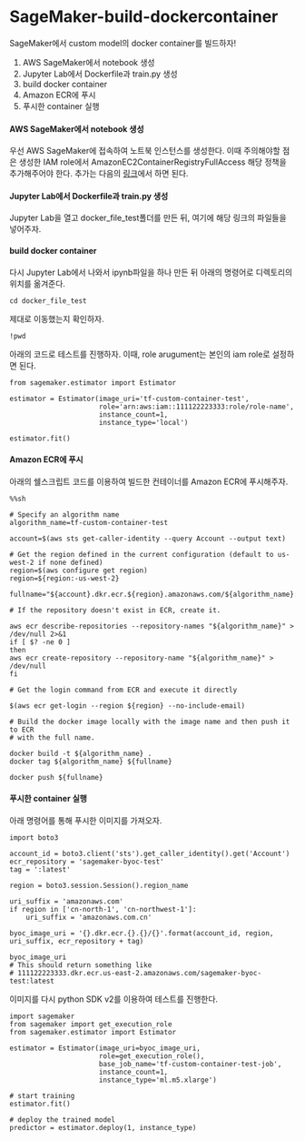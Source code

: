 # SageMaker-build-dockercontainer
SageMaker에서 custom model의 docker container를 빌드하자!

1. AWS SageMaker에서 notebook 생성
2. Jupyter Lab에서 Dockerfile과 train.py 생성
3. build docker container
4. Amazon ECR에 푸시 
5. 푸시한 container 실행

#### AWS SageMaker에서 notebook 생성
우선 AWS SageMaker에 접속하여 노트북 인스턴스를 생성한다. 이때 주의해야할 점은 생성한 IAM role에서 AmazonEC2ContainerRegistryFullAccess 해당 정책을 추가해주어야 한다. 추가는 다음의 [링크](https://console.aws.amazon.com/iam/home)에서 하면 된다.

#### Jupyter Lab에서 Dockerfile과 train.py 생성
Jupyter Lab을 열고 docker_file_test폴더를 만든 뒤, 여기에 해당 링크의 파일들을 넣어주자.

#### build docker container
다시 Jupyter Lab에서 나와서 ipynb파일을 하나 만든 뒤 아래의 명령어로 디렉토리의 위치를 옮겨준다.

~~~
cd docker_file_test
~~~

제대로 이동했는지 확인하자.
~~~
!pwd
~~~

아래의 코드로 테스트를 진행하자. 이때, role arugument는 본인의 iam role로 설정하면 된다.
~~~
from sagemaker.estimator import Estimator

estimator = Estimator(image_uri='tf-custom-container-test',
                      role='arn:aws:iam::111122223333:role/role-name',
                      instance_count=1,
                      instance_type='local')

estimator.fit()
~~~

#### Amazon ECR에 푸시
아래의 쉘스크립트 코드를 이용하여 빌드한 컨테이너를 Amazon ECR에 푸시해주자.
~~~
%%sh

# Specify an algorithm name
algorithm_name=tf-custom-container-test

account=$(aws sts get-caller-identity --query Account --output text)

# Get the region defined in the current configuration (default to us-west-2 if none defined)
region=$(aws configure get region)
region=${region:-us-west-2}

fullname="${account}.dkr.ecr.${region}.amazonaws.com/${algorithm_name}:latest"

# If the repository doesn't exist in ECR, create it.

aws ecr describe-repositories --repository-names "${algorithm_name}" > /dev/null 2>&1
if [ $? -ne 0 ]
then
aws ecr create-repository --repository-name "${algorithm_name}" > /dev/null
fi

# Get the login command from ECR and execute it directly

$(aws ecr get-login --region ${region} --no-include-email)

# Build the docker image locally with the image name and then push it to ECR
# with the full name.

docker build -t ${algorithm_name} .
docker tag ${algorithm_name} ${fullname}

docker push ${fullname}

~~~

#### 푸시한 container 실행
아래 명령어를 통해 푸시한 이미지를 가져오자.
~~~
import boto3

account_id = boto3.client('sts').get_caller_identity().get('Account')
ecr_repository = 'sagemaker-byoc-test'
tag = ':latest'

region = boto3.session.Session().region_name

uri_suffix = 'amazonaws.com'
if region in ['cn-north-1', 'cn-northwest-1']:
    uri_suffix = 'amazonaws.com.cn'

byoc_image_uri = '{}.dkr.ecr.{}.{}/{}'.format(account_id, region, uri_suffix, ecr_repository + tag)

byoc_image_uri
# This should return something like
# 111122223333.dkr.ecr.us-east-2.amazonaws.com/sagemaker-byoc-test:latest
~~~

이미지를 다시 python SDK v2를 이용하여 테스트를 진행한다.
~~~
import sagemaker
from sagemaker import get_execution_role
from sagemaker.estimator import Estimator

estimator = Estimator(image_uri=byoc_image_uri,
                      role=get_execution_role(),
                      base_job_name='tf-custom-container-test-job',
                      instance_count=1,
                      instance_type='ml.m5.xlarge')

# start training
estimator.fit()

# deploy the trained model
predictor = estimator.deploy(1, instance_type)
~~~
